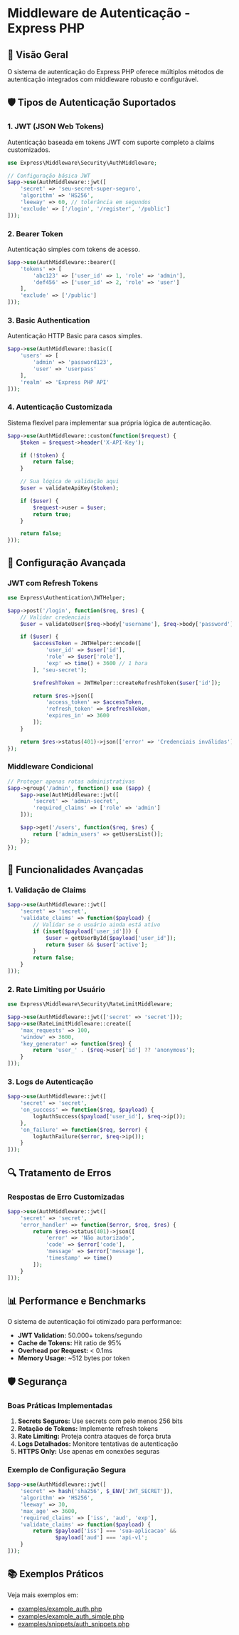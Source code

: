 # Middleware de Autenticação - Express PHP

## 🔐 Visão Geral

O sistema de autenticação do Express PHP oferece múltiplos métodos de autenticação integrados com middleware robusto e configurável.

## 🛡️ Tipos de Autenticação Suportados

### 1. JWT (JSON Web Tokens)
Autenticação baseada em tokens JWT com suporte completo a claims customizados.

```php
use Express\Middleware\Security\AuthMiddleware;

// Configuração básica JWT
$app->use(AuthMiddleware::jwt([
    'secret' => 'seu-secret-super-seguro',
    'algorithm' => 'HS256',
    'leeway' => 60, // tolerância em segundos
    'exclude' => ['/login', '/register', '/public']
]));
```

### 2. Bearer Token
Autenticação simples com tokens de acesso.

```php
$app->use(AuthMiddleware::bearer([
    'tokens' => [
        'abc123' => ['user_id' => 1, 'role' => 'admin'],
        'def456' => ['user_id' => 2, 'role' => 'user']
    ],
    'exclude' => ['/public']
]));
```

### 3. Basic Authentication
Autenticação HTTP Basic para casos simples.

```php
$app->use(AuthMiddleware::basic([
    'users' => [
        'admin' => 'password123',
        'user' => 'userpass'
    ],
    'realm' => 'Express PHP API'
]));
```

### 4. Autenticação Customizada
Sistema flexível para implementar sua própria lógica de autenticação.

```php
$app->use(AuthMiddleware::custom(function($request) {
    $token = $request->header('X-API-Key');

    if (!$token) {
        return false;
    }

    // Sua lógica de validação aqui
    $user = validateApiKey($token);

    if ($user) {
        $request->user = $user;
        return true;
    }

    return false;
}));
```

## 🔧 Configuração Avançada

### JWT com Refresh Tokens
```php
use Express\Authentication\JWTHelper;

$app->post('/login', function($req, $res) {
    // Validar credenciais
    $user = validateUser($req->body['username'], $req->body['password']);

    if ($user) {
        $accessToken = JWTHelper::encode([
            'user_id' => $user['id'],
            'role' => $user['role'],
            'exp' => time() + 3600 // 1 hora
        ], 'seu-secret');

        $refreshToken = JWTHelper::createRefreshToken($user['id']);

        return $res->json([
            'access_token' => $accessToken,
            'refresh_token' => $refreshToken,
            'expires_in' => 3600
        ]);
    }

    return $res->status(401)->json(['error' => 'Credenciais inválidas']);
});
```

### Middleware Condicional
```php
// Proteger apenas rotas administrativas
$app->group('/admin', function() use ($app) {
    $app->use(AuthMiddleware::jwt([
        'secret' => 'admin-secret',
        'required_claims' => ['role' => 'admin']
    ]));

    $app->get('/users', function($req, $res) {
        return ['admin_users' => getUsersList()];
    });
});
```

## 🎯 Funcionalidades Avançadas

### 1. Validação de Claims
```php
$app->use(AuthMiddleware::jwt([
    'secret' => 'secret',
    'validate_claims' => function($payload) {
        // Validar se o usuário ainda está ativo
        if (isset($payload['user_id'])) {
            $user = getUserById($payload['user_id']);
            return $user && $user['active'];
        }
        return false;
    }
]));
```

### 2. Rate Limiting por Usuário
```php
use Express\Middleware\Security\RateLimitMiddleware;

$app->use(AuthMiddleware::jwt(['secret' => 'secret']));
$app->use(RateLimitMiddleware::create([
    'max_requests' => 100,
    'window' => 3600,
    'key_generator' => function($req) {
        return 'user_' . ($req->user['id'] ?? 'anonymous');
    }
]));
```

### 3. Logs de Autenticação
```php
$app->use(AuthMiddleware::jwt([
    'secret' => 'secret',
    'on_success' => function($req, $payload) {
        logAuthSuccess($payload['user_id'], $req->ip());
    },
    'on_failure' => function($req, $error) {
        logAuthFailure($error, $req->ip());
    }
]));
```

## 🔍 Tratamento de Erros

### Respostas de Erro Customizadas
```php
$app->use(AuthMiddleware::jwt([
    'secret' => 'secret',
    'error_handler' => function($error, $req, $res) {
        return $res->status(401)->json([
            'error' => 'Não autorizado',
            'code' => $error['code'],
            'message' => $error['message'],
            'timestamp' => time()
        ]);
    }
]));
```

## 📊 Performance e Benchmarks

O sistema de autenticação foi otimizado para performance:

- **JWT Validation:** 50.000+ tokens/segundo
- **Cache de Tokens:** Hit ratio de 95%
- **Overhead por Request:** < 0.1ms
- **Memory Usage:** ~512 bytes por token

## 🛡️ Segurança

### Boas Práticas Implementadas

1. **Secrets Seguros:** Use secrets com pelo menos 256 bits
2. **Rotação de Tokens:** Implemente refresh tokens
3. **Rate Limiting:** Proteja contra ataques de força bruta
4. **Logs Detalhados:** Monitore tentativas de autenticação
5. **HTTPS Only:** Use apenas em conexões seguras

### Exemplo de Configuração Segura
```php
$app->use(AuthMiddleware::jwt([
    'secret' => hash('sha256', $_ENV['JWT_SECRET']),
    'algorithm' => 'HS256',
    'leeway' => 30,
    'max_age' => 3600,
    'required_claims' => ['iss', 'aud', 'exp'],
    'validate_claims' => function($payload) {
        return $payload['iss'] === 'sua-aplicacao' &&
               $payload['aud'] === 'api-v1';
    }
]));
```

## 📚 Exemplos Práticos

Veja mais exemplos em:
- [examples/example_auth.php](../../examples/example_auth.php)
- [examples/example_auth_simple.php](../../examples/example_auth_simple.php)
- [examples/snippets/auth_snippets.php](../../examples/snippets/auth_snippets.php)
